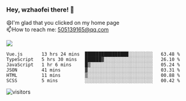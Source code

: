 ### Hey, wzhaofei there! 👋

😄I'm glad that you clicked on my home page<br>
📫How to reach me: 505139165@qq.com<br>

![](https://github-readme-stats.vercel.app/api?username=wang-zhaofei&show_icons=true)

<!--START_SECTION:waka-->

```text
Vue.js       13 hrs 24 mins  ████████████████░░░░░░░░░   63.48 %
TypeScript   5 hrs 30 mins   ██████▓░░░░░░░░░░░░░░░░░░   26.10 %
JavaScript   1 hr 6 mins     █▒░░░░░░░░░░░░░░░░░░░░░░░   05.24 %
JSON         41 mins         ▓░░░░░░░░░░░░░░░░░░░░░░░░   03.31 %
HTML         11 mins         ▒░░░░░░░░░░░░░░░░░░░░░░░░   00.88 %
SCSS         5 mins          ░░░░░░░░░░░░░░░░░░░░░░░░░   00.42 %
```

<!--END_SECTION:waka-->

![visitors](https://visitor-badge.glitch.me/badge?page_id=wzhaofei)


<!--
**wzhaofei/wzhaofei** is a ✨ _special_ ✨ repository because its `README.md` (this file) appears on your GitHub profile.

[<img align="right" width="50%" src="https://github-readme-stats.vercel.app/api?username=wzhaofei&show_icons=true">](https://metrics.lecoq.io/wzhaofei#gh-light-mode-only)

Here are some ideas to get you started:

- 🔭 I’m currently working on ...
- 🌱 I’m currently learning ...
- 👯 I’m looking to collaborate on ...
- 🤔 I’m looking for help with ...
- 💬 Ask me about ...
- 📫 How to reach me: ...
- 😄 Pronouns: ...
- ⚡ Fun fact: ...
-->
